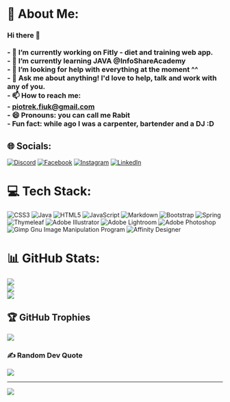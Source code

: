 # 💫 About Me:
### Hi there 👋<br><br>- 🔭 I’m currently working on Fitly - diet and training web app.<br>- 🌱 I’m currently learning JAVA @InfoShareAcademy<br>- 🤔 I’m looking for help with everything at the moment ^^<br>- 💬 Ask me about anything! I'd love to help, talk and work with any of you.<br>- 📫 How to reach me:<br>  - piotrek.fiuk@gmail.com<br>- 😄 Pronouns: you can call me Rabit<br>- Fun fact: while ago I was a carpenter, bartender and a DJ :D


## 🌐 Socials:
[![Discord](https://img.shields.io/badge/Discord-%237289DA.svg?logo=discord&logoColor=white)](https://discord.gg/https://discord.gg/6HK4Y3na) [![Facebook](https://img.shields.io/badge/Facebook-%231877F2.svg?logo=Facebook&logoColor=white)](https://facebook.com/piotrek.fiuk) [![Instagram](https://img.shields.io/badge/Instagram-%23E4405F.svg?logo=Instagram&logoColor=white)](https://instagram.com/pietreklucarini) [![LinkedIn](https://img.shields.io/badge/LinkedIn-%230077B5.svg?logo=linkedin&logoColor=white)](https://linkedin.com/in/fiukpiotr) 

# 💻 Tech Stack:
![CSS3](https://img.shields.io/badge/css3-%231572B6.svg?style=for-the-badge&logo=css3&logoColor=white) ![Java](https://img.shields.io/badge/java-%23ED8B00.svg?style=for-the-badge&logo=java&logoColor=white) ![HTML5](https://img.shields.io/badge/html5-%23E34F26.svg?style=for-the-badge&logo=html5&logoColor=white) ![JavaScript](https://img.shields.io/badge/javascript-%23323330.svg?style=for-the-badge&logo=javascript&logoColor=%23F7DF1E) ![Markdown](https://img.shields.io/badge/markdown-%23000000.svg?style=for-the-badge&logo=markdown&logoColor=white) ![Bootstrap](https://img.shields.io/badge/bootstrap-%23563D7C.svg?style=for-the-badge&logo=bootstrap&logoColor=white) ![Spring](https://img.shields.io/badge/spring-%236DB33F.svg?style=for-the-badge&logo=spring&logoColor=white) ![Thymeleaf](https://img.shields.io/badge/Thymeleaf-%23005C0F.svg?style=for-the-badge&logo=Thymeleaf&logoColor=white) ![Adobe Illustrator](https://img.shields.io/badge/adobeillustrator-%23FF9A00.svg?style=for-the-badge&logo=adobeillustrator&logoColor=white) ![Adobe Lightroom](https://img.shields.io/badge/Adobe%20Lightroom-31A8FF.svg?style=for-the-badge&logo=Adobe%20Lightroom&logoColor=white) ![Adobe Photoshop](https://img.shields.io/badge/adobephotoshop-%2331A8FF.svg?style=for-the-badge&logo=adobephotoshop&logoColor=white) ![Gimp Gnu Image Manipulation Program](https://img.shields.io/badge/Gimp-657D8B?style=for-the-badge&logo=gimp&logoColor=FFFFFF) ![Affinity Designer](https://img.shields.io/badge/affinitydesginer-%231B72BE.svg?style=for-the-badge&logo=affinity-designer&logoColor=white)
# 📊 GitHub Stats:
![](https://github-readme-stats.vercel.app/api?username=piotr-fiuk&theme=merko&hide_border=false&include_all_commits=true&count_private=true)<br/>
![](https://github-readme-streak-stats.herokuapp.com/?user=piotr-fiuk&theme=merko&hide_border=false)<br/>
![](https://github-readme-stats.vercel.app/api/top-langs/?username=piotr-fiuk&theme=merko&hide_border=false&include_all_commits=true&count_private=true&layout=compact)

## 🏆 GitHub Trophies
![](https://github-profile-trophy.vercel.app/?username=piotr-fiuk&theme=radical&no-frame=false&no-bg=true&margin-w=4)

### ✍️ Random Dev Quote
![](https://quotes-github-readme.vercel.app/api?type=horizontal&theme=dark)

---
[![](https://visitcount.itsvg.in/api?id=piotr-fiuk&icon=5&color=3)](https://visitcount.itsvg.in)


